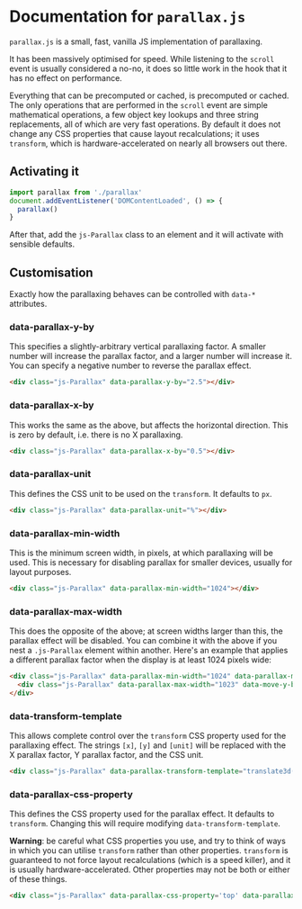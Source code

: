 # Documentation for `parallax.js`

`parallax.js` is a small, fast, vanilla JS implementation of parallaxing.

It has been massively optimised for speed. While listening to the `scroll` event is usually considered a no-no, it does so little work in the hook that it has no effect on performance.

Everything that can be precomputed or cached, is precomputed or cached. The only operations that are performed in the `scroll` event are simple mathematical operations, a few object key lookups and three string replacements, all of which are very fast operations. By default it does not change any CSS properties that cause layout recalculations; it uses `transform`, which is hardware-accelerated on nearly all browsers out there.

## Activating it

```javascript
import parallax from './parallax'
document.addEventListener('DOMContentLoaded', () => {
  parallax()
}
```

After that, add the `js-Parallax` class to an element and it will activate with sensible defaults.

## Customisation

Exactly how the parallaxing behaves can be controlled with `data-*` attributes.

### data-parallax-y-by

This specifies a slightly-arbitrary vertical parallaxing factor. A smaller number will increase the parallax factor, and a larger number will increase it. You can specify a negative number to reverse the parallax effect.

```html
<div class="js-Parallax" data-parallax-y-by="2.5"></div>
```

### data-parallax-x-by

This works the same as the above, but affects the horizontal direction. This is zero by default, i.e. there is no X parallaxing.

```html
<div class="js-Parallax" data-parallax-x-by="0.5"></div>
```

### data-parallax-unit

This defines the CSS unit to be used on the `transform`. It defaults to `px`.

```html
<div class="js-Parallax" data-parallax-unit="%"></div>
```

### data-parallax-min-width

This is the minimum screen width, in pixels, at which parallaxing will be used. This is necessary for disabling parallax for smaller devices, usually for layout purposes.

```html
<div class="js-Parallax" data-parallax-min-width="1024"></div>
```

### data-parallax-max-width

This does the opposite of the above; at screen widths larger than this, the parallax effect will be disabled. You can combine it with the above if you nest a `.js-Parallax` element within another. Here's an example that applies a different parallax factor when the display is at least 1024 pixels wide:

```html
<div class="js-Parallax" data-parallax-min-width="1024" data-parallax-move-y-by="10">
  <div class="js-Parallax" data-parallax-max-width="1023" data-move-y-by="5"></div>
</div>
```

### data-transform-template

This allows complete control over the `transform` CSS property used for the parallaxing effect. The strings `[x]`, `[y]` and `[unit]` will be replaced with the X parallax factor, Y parallax factor, and the CSS unit.

```html
<div class="js-Parallax" data-parallax-transform-template="translate3d(0, [y][unit], 0) rotate([x]deg)"></div>
```

### data-parallax-css-property

This defines the CSS property used for the parallax effect. It defaults to `transform`. Changing this will require modifying `data-transform-template`.

**Warning**: be careful what CSS properties you use, and try to think of ways in which you can utilise `transform` rather than other properties. `transform` is guaranteed to not force layout recalculations (which is a speed killer), and it is usually hardware-accelerated. Other properties may not be both or either of these things.

```html
<div class="js-Parallax" data-parallax-css-property='top' data-parallax-transform-template="[y][unit]"></div>
```
